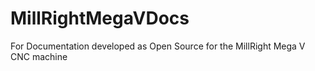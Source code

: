 # MillRightMegaVDocs
For Documentation developed as Open Source for the MillRight Mega V CNC machine
